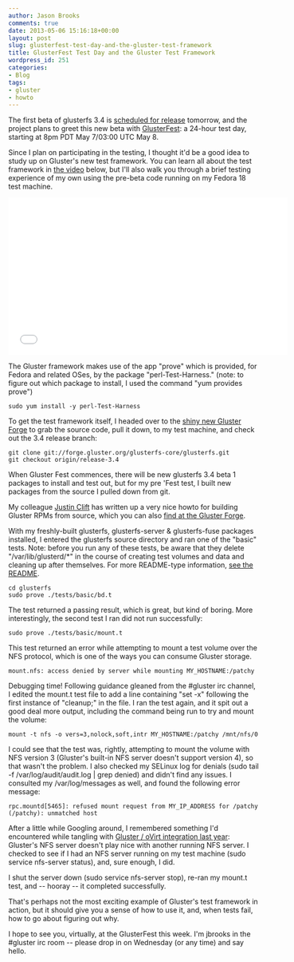 ```yaml
---
author: Jason Brooks
comments: true
date: 2013-05-06 15:16:18+00:00
layout: post
slug: glusterfest-test-day-and-the-gluster-test-framework
title: GlusterFest Test Day and the Gluster Test Framework
wordpress_id: 251
categories:
- Blog
tags:
- gluster
- howto
---
```


The first beta of glusterfs 3.4 is [scheduled for release](http://www.gluster.org/pipermail/gluster-users/2013-May/035995.html) tomorrow, and the project plans to greet this new beta with [GlusterFest](http://www.gluster.org/community/documentation/index.php/GlusterFest): a 24-hour test day, starting at 8pm PDT May 7/03:00 UTC May 8.

Since I plan on participating in the testing, I thought it'd be a good idea to study up on Gluster's new test framework. You can learn all about the test framework in [the video](http://www.youtube.com/watch?v=dy8lPtZ7B14) below, but I'll also walk you through a brief testing experience of my own using the pre-beta code running on my Fedora 18 test machine.

<iframe width="560" height="315" src="//www.youtube.com/embed/dy8lPtZ7B14" frameborder="0" allowfullscreen></iframe>

The Gluster framework makes use of the app "prove" which is provided, for Fedora and related OSes, by the package "perl-Test-Harness." (note: to figure out which package to install, I used the command "yum provides prove")

    sudo yum install -y perl-Test-Harness

To get the test framework itself, I headed over to the [shiny new Gluster Forge](http://www.gluster.org/2013/04/introducing-the-gluster-community-forge/) to grab the source code, pull it down, to my test machine, and check out the 3.4 release branch:

    git clone git://forge.gluster.org/glusterfs-core/glusterfs.git
    git checkout origin/release-3.4

When Gluster Fest commences, there will be new glusterfs 3.4 beta 1 packages to install and test out, but for my pre 'Fest test, I built new packages from the source I pulled down from git.

My colleague [Justin Clift](https://twitter.com/realjustinclift) has written up a very nice howto for building Gluster RPMs from source, which you can also [find at the Gluster Forge](https://forge.gluster.org/gluster-docs-project/gluster-docs-project/blobs/master/htmltext/CompilingRPMS.asc).

With my freshly-built glusterfs, glusterfs-server & glusterfs-fuse packages installed, I entered the glusterfs source directory and ran one of the "basic" tests. Note: before you run any of these tests, be aware that they delete "/var/lib/glusterd/*" in the course of creating test volumes and data and cleaning up after themselves. For more README-type information, [see the README](https://forge.gluster.org/glusterfs-core/glusterfs/blobs/master/tests/README).

    cd glusterfs
    sudo prove ./tests/basic/bd.t

The test returned a passing result, which is great, but kind of boring. More interestingly, the second test I ran did not run successfully:

    sudo prove ./tests/basic/mount.t

This test returned an error while attempting to mount a test volume over the NFS protocol, which is one of the ways you can consume Gluster storage.

    mount.nfs: access denied by server while mounting MY_HOSTNAME:/patchy

Debugging time! Following guidance gleaned from the #gluster irc channel, I edited the mount.t test file to add a line containing "set -x" following the first instance of "cleanup;" in the file. I ran the test again, and it spit out a good deal more output, including the command being run to try and mount the volume:

    mount -t nfs -o vers=3,nolock,soft,intr MY_HOSTNAME:/patchy /mnt/nfs/0

I could see that the test was, rightly, attempting to mount the volume with NFS version 3 (Gluster's built-in NFS server doesn't support version 4), so that wasn't the problem. I also checked my SELinux log for denials (sudo tail -f /var/log/audit/audit.log | grep denied) and didn't find any issues. I consulted my /var/log/messages as well, and found the following error message:

    rpc.mountd[5465]: refused mount request from MY_IP_ADDRESS for /patchy (/patchy): unmatched host

After a little while Googling around, I remembered something I'd encountered while tangling with [Gluster / oVirt integration last year](http://blog.jebpages.com/archives/ovirt-3-1-glusterized/): Gluster's NFS server doesn't play nice with another running NFS server. I checked to see if I had an NFS server running on my test machine (sudo service nfs-server status), and, sure enough, I did.

I shut the server down (sudo service nfs-server stop), re-ran my mount.t test, and -- hooray -- it completed successfully.

That's perhaps not the most exciting example of Gluster's test framework in action, but it should give you a sense of how to use it, and, when tests fail, how to go about figuring out why.

I hope to see you, virtually, at the GlusterFest this week. I'm jbrooks in the #gluster irc room -- please drop in on Wednesday (or any time) and say hello.
